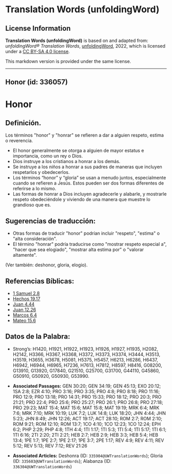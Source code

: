 # Translation Words (unfoldingWord)

## License Information

**Translation Words (unfoldingWord)** is based on and adapted from: _unfoldingWord® Translation Words_, [unfoldingWord](https://unfoldingword.org/utw), 2022, which is licensed under a [CC BY-SA 4.0 license](https://creativecommons.org/licenses/by-sa/4.0/legalcode.en).

This markdown version is provided under the same license.



--------------------------------

## Honor (id: 336057)

Honor
=====

Definición.
-----------

Los términos "honor" y "honrar" se refieren a dar a alguien respeto, estima o reverencia.

* El honor generalmente se otorga a alguien de mayor estatus e importancia, como un rey o Dios.
* Dios instruye a los cristianos a honrar a los demás.
* Se instruye a los niños a honrar a sus padres de maneras que incluyen respetarlos y obedecerlos.
* Los términos “honor” y “gloria” se usan a menudo juntos, especialmente cuando se refieren a Jesús. Estos pueden ser dos formas diferentes de referirse a lo mismo.
* Las formas de honrar a Dios incluyen agradecerle y alabarle, y mostrarle respeto obedeciéndole y viviendo de una manera que muestre lo grandioso que es.

Sugerencias de traducción:
--------------------------

* Otras formas de traducir "honor" podrían incluir "respeto", "estima" o "alta consideración".
* El término "honrar" podría traducirse como "mostrar respeto especial a", "hacer que sea elogiado", "mostrar alta estima por" o "valorar altamente".

(Ver también: deshonor, gloria, elogio).

Referencias Bíblicas:
---------------------

* [1 Samuel 2\.8](https://ref.ly/1Sam2:8)
* [Hechos 19\.17](https://ref.ly/Acts19:17)
* [Juan 4\.44](https://ref.ly/John4:44)
* [Juan 12\.26](https://ref.ly/John12:26)
* [Marcos 6\.4](https://ref.ly/Mark6:4)
* [Mateo 15\.6](https://ref.ly/Matt15:6)

Datos de la Palabra:
--------------------

* Strong’s: H1420, H1921, H1922, H1923, H1926, H1927, H1935, H2082, H2142, H3366, H3367, H3368, H3372, H3373, H3374, H3444, H3513, H3519, H3655, H3678, H5081, H5375, H5457, H6213, H6286, H6437, H6942, H6944, H6965, H7236, H7613, H7812, H8597, H8416, G08200, G13910, G13920, G17840, G21510, G25700, G31700, G44110, G45860, G50910, G50920, G50930, G53990\.

* **Associated Passages:** GEN 30:20; GEN 34:19; GEN 45:13; EXO 20:12; 1SA 2:8; EZR 4:10; PRO 3:16; PRO 3:35; PRO 4:8; PRO 8:18; PRO 11:16; PRO 12:9; PRO 13:18; PRO 14:31; PRO 15:33; PRO 18:12; PRO 20:3; PRO 21:21; PRO 22:4; PRO 25:6; PRO 25:27; PRO 26:1; PRO 26:8; PRO 27:18; PRO 29:23; MAT 15:4; MAT 15:6; MAT 15:8; MAT 19:19; MRK 6:4; MRK 7:6; MRK 7:10; MRK 10:19; LUK 7:2; LUK 14:8; LUK 18:20; JHN 4:44; JHN 5:23; JHN 8:49; JHN 12:26; ACT 19:17; ACT 28:10; ROM 2:7; ROM 2:10; ROM 9:21; ROM 12:10; ROM 13:7; 1CO 4:10; 1CO 12:23; 1CO 12:24; EPH 6:2; PHP 2:29; PHP 4:8; 1TH 4:4; 1TI 1:17; 1TI 5:3; 1TI 5:4; 1TI 5:17; 1TI 6:1; 1TI 6:16; 2TI 2:20; 2TI 2:21; HEB 2:7; HEB 2:9; HEB 3:3; HEB 5:4; HEB 13:4; 1PE 1:7; 1PE 2:7; 1PE 2:17; 1PE 3:7; 2PE 1:17; REV 4:9; REV 4:11; REV 5:12; REV 5:13; REV 7:12; REV 21:26
* **Associated Articles:** Deshonra (ID: `335904@UWTranslationWords`); Gloria (ID: `335603@UWTranslationWords`); Alabanza (ID: `336304@UWTranslationWords`)

